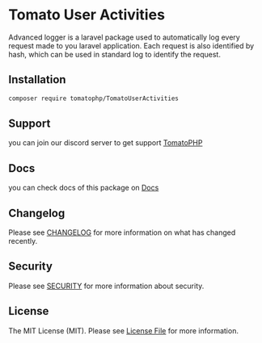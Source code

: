 # Tomato User Activities

Advanced logger is a laravel package used to automatically log every request made to you laravel application. Each request is also identified by hash, which can be used in standard log to identify the request.

## Installation

```bash
composer require tomatophp/TomatoUserActivities
```

## Support

you can join our discord server to get support [TomatoPHP](https://discord.gg/Xqmt35Uh)

## Docs

you can check docs of this package on [Docs](https://docs.tomatophp.com/plugins/tomato-themes)

## Changelog

Please see [CHANGELOG](CHANGELOG.md) for more information on what has changed recently.

## Security

Please see [SECURITY](SECURITY.md) for more information about security.

## License

The MIT License (MIT). Please see [License File](LICENSE.md) for more information.
